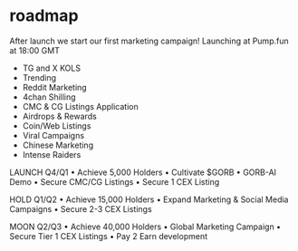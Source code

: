 # roadmap
After launch we start our first marketing campaign!
Launching at Pump.fun at 18:00 GMT 
- TG and X KOLS
- Trending 
- Reddit Marketing 
- 4chan Shilling
- CMC & CG Listings Application  
- Airdrops & Rewards 
- Coin/Web Listings 
- Viral Campaigns 
- Chinese Marketing 
- Intense Raiders

LAUNCH Q4/Q1
• Achieve 5,000 Holders
• Cultivate $GORB
• GORB-AI Demo
• Secure CMC/CG Listings
• Secure 1 CEX Listing


HOLD Q1/Q2
• Achieve 15,000 Holders
• Expand Marketing & Social Media Campaigns
• Secure 2-3 CEX Listings

MOON Q2/Q3
• Achieve 40,000 Holders
• Global Marketing Campaign
• Secure Tier 1 CEX Listings
• Pay 2 Earn development
 
